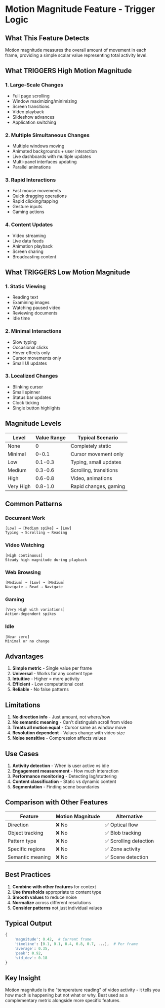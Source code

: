 # Motion Magnitude Feature - Trigger Logic

## What This Feature Detects

Motion magnitude measures the overall amount of movement in each frame, providing a simple scalar value representing total activity level.

## What TRIGGERS High Motion Magnitude

### 1. Large-Scale Changes
- Full page scrolling
- Window maximizing/minimizing
- Screen transitions
- Video playback
- Slideshow advances
- Application switching

### 2. Multiple Simultaneous Changes
- Multiple windows moving
- Animated backgrounds + user interaction
- Live dashboards with multiple updates
- Multi-panel interfaces updating
- Parallel animations

### 3. Rapid Interactions
- Fast mouse movements
- Quick dragging operations
- Rapid clicking/tapping
- Gesture inputs
- Gaming actions

### 4. Content Updates
- Video streaming
- Live data feeds
- Animation playback
- Screen sharing
- Broadcasting content

## What TRIGGERS Low Motion Magnitude

### 1. Static Viewing
- Reading text
- Examining images
- Watching paused video
- Reviewing documents
- Idle time

### 2. Minimal Interactions
- Slow typing
- Occasional clicks
- Hover effects only
- Cursor movements only
- Small UI updates

### 3. Localized Changes
- Blinking cursor
- Small spinner
- Status bar updates
- Clock ticking
- Single button highlights

## Magnitude Levels

| Level | Value Range | Typical Scenario |
|-------|-------------|------------------|
| None | 0 | Completely static |
| Minimal | 0-0.1 | Cursor movement only |
| Low | 0.1-0.3 | Typing, small updates |
| Medium | 0.3-0.6 | Scrolling, transitions |
| High | 0.6-0.8 | Video, animations |
| Very High | 0.8-1.0 | Rapid changes, gaming |

## Common Patterns

### Document Work
```
[Low] → [Medium spike] → [Low]
Typing → Scrolling → Reading
```

### Video Watching
```
[High continuous]
Steady high magnitude during playback
```

### Web Browsing
```
[Medium] → [Low] → [Medium]
Navigate → Read → Navigate
```

### Gaming
```
[Very High with variations]
Action-dependent spikes
```

### Idle
```
[Near zero]
Minimal or no change
```

## Advantages

1. **Simple metric** - Single value per frame
2. **Universal** - Works for any content type
3. **Intuitive** - Higher = more activity
4. **Efficient** - Low computational cost
5. **Reliable** - No false patterns

## Limitations

1. **No direction info** - Just amount, not where/how
2. **No semantic meaning** - Can't distinguish scroll from video
3. **Treats all motion equal** - Cursor same as window move
4. **Resolution dependent** - Values change with video size
5. **Noise sensitive** - Compression affects values

## Use Cases

1. **Activity detection** - When is user active vs idle
2. **Engagement measurement** - How much interaction
3. **Performance monitoring** - Detecting lag/stuttering
4. **Content classification** - Static vs dynamic content
5. **Segmentation** - Finding scene boundaries

## Comparison with Other Features

| Feature | Motion Magnitude | Alternative |
|---------|-----------------|-------------|
| Direction | ❌ No | ✅ Optical flow |
| Object tracking | ❌ No | ✅ Blob tracking |
| Pattern type | ❌ No | ✅ Scrolling detection |
| Specific regions | ❌ No | ✅ Zone activity |
| Semantic meaning | ❌ No | ✅ Scene detection |

## Best Practices

1. **Combine with other features** for context
2. **Use thresholds** appropriate to content type
3. **Smooth values** to reduce noise
4. **Normalize** across different resolutions
5. **Consider patterns** not just individual values

## Typical Output

```python
{
    'magnitude': 0.42,  # Current frame
    'timeline': [0.1, 0.1, 0.4, 0.8, 0.7, ...],  # Per frame
    'average': 0.35,
    'peak': 0.92,
    'std_dev': 0.18
}
```

## Key Insight

Motion magnitude is the "temperature reading" of video activity - it tells you how much is happening but not what or why. Best used as a complementary metric alongside more specific features.